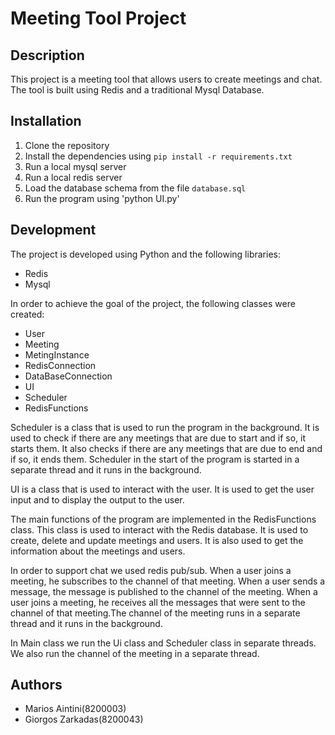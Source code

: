 # Meeting Tool Project

## Description
This project is a meeting tool that allows users to create meetings and chat. The tool is built using Redis and a traditional Mysql Database. 

## Installation
1. Clone the repository
2. Install the dependencies using `pip install -r requirements.txt`
3. Run a local mysql server
4. Run a local redis server
5. Load the database schema from the file `database.sql`
6. Run the program using 'python UI.py'


## Development
The project is developed using Python and the following libraries:
- Redis
- Mysql

In order to achieve the goal of the project, the following classes were created:
- User
- Meeting
- MetingInstance
- RedisConnection
- DataBaseConnection
- UI
- Scheduler
- RedisFunctions

Scheduler is a class that is used to run the program in the background. It is used to check if there are any meetings that are due to start and if so, it starts them. It also checks if there are any meetings that are due to end and if so, it ends them.
Scheduler in the start of the program is started in a separate thread and it runs in the background.

UI is a class that is used to interact with the user. It is used to get the user input and to display the output to the user.

The main functions of the program are implemented in the RedisFunctions class. This class is used to interact with the Redis database. It is used to create, delete and update meetings and users. It is also used to get the information about the meetings and users.

In order to support chat we used redis pub/sub. When a user joins a meeting, he subscribes to the channel of that meeting. When a user sends a message, the message is published to the channel of the meeting. When a user joins a meeting, he receives all the messages that were sent to the channel of that meeting.The channel of the meeting runs in a separate thread and it runs in the background. 

In Main class we run the Ui class and Scheduler class in separate threads. We also run the channel of the meeting in a separate thread.

## Authors
- Marios Aintini(8200003)
- Giorgos Zarkadas(8200043)